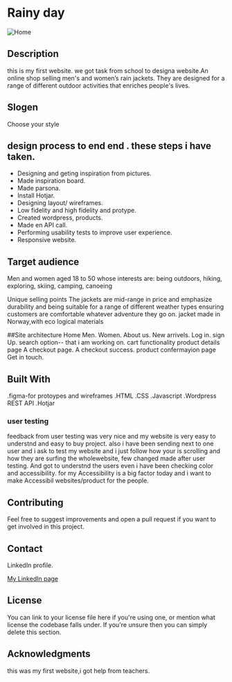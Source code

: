 # Rainy day

![Home](https://user-images.githubusercontent.com/91061651/193788678-87a6816e-145c-4b95-ad2d-e8fe7e4609c8.jpg)

## Description
this is my first website. we got task from school to designa website.An online shop selling men's and women’s rain jackets. They are designed for a range of different outdoor activities that enriches people's lives.

## Slogen
Choose your style

## design process to end end . these steps i have taken.
- Designing and geting inspiration from pictures.
- Made inspiration board.
- Made parsona.
- Install Hotjar.
- Designing layout/ wireframes.
- Low fidelity and high fidelity and protype.
- Created wordpress, products.
- Made en API call.
- Performing usability tests to improve user experience.
- Responsive website.

## Target audience
Men and women aged 18 to 50 whose interests are: being outdoors, hiking, exploring, skiing, camping, canoeing

Unique selling points
The jackets are mid-range in price and emphasize durability and being suitable for a range of different weather types ensuring customers are comfortable whatever adventure they go on.
jacket made in Norway,with eco logical materials

##Site architecture
Home
Men.
Women.
About us.
New arrivels.
Log in.
sign Up.
search option-- that i am working on.
cart  functionality
product details page
A checkout page.
A checkout success.
product confermayion page 
Get in touch.

## Built With
.figma-for protoypes and wireframes
.HTML
.CSS
.Javascript
.Wordpress REST API
.Hotjar

### user testing
feedback from user testing was very nice and my website is very easy to understnd and easy to buy project. also i have been sending next to one user and i ask to test my website and i just follow how your is scrolling and how they are surfing the wholewebsite, few changed made after user testing. And got to understnd the users even i have been checking color and accessibility. for my Accessibility is a big factor today and i want to make Accessibil websites/product for the people.

## Contributing

Feel free to suggest improvements and open a pull request if you want to get involved in this project.

## Contact

LinkedIn profile.

[My LinkedIn page]([www.linkedin.com](https://www.linkedin.com/in/rohit-kumar-amdahl-308047140/))

## License

You can link to your license file here if you're using one, or mention what license the codebase falls under. If you're unsure then you can simply delete this section.

## Acknowledgments
this was my first website,i got help from teachers.
